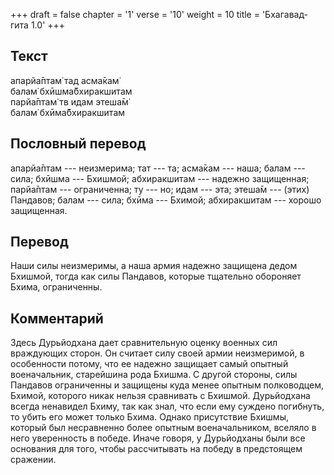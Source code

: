+++
draft = false
chapter = '1'
verse = '10'
weight = 10
title = 'Бхагавад-гита 1.0'
+++
## Текст

апарйа̄птам̇ тад асма̄кам̇  
балам̇ бхӣшма̄бхиракшитам  
парйа̄птам̇ тв идам этеша̄м̇  
балам̇ бхӣма̄бхиракшитам

## Пословный перевод

апарйа̄птам --- неизмерима; тат --- та; асма̄кам --- наша; балам --- сила;
бхӣшма --- Бхишмой; абхиракшитам --- надежно защищенная; парйа̄птам ---
ограниченна; ту --- но; идам --- эта; этеша̄м --- (этих) Пандавов; балам
--- сила; бхӣма --- Бхимой; абхиракшитам --- хорошо защищенная.

## Перевод

Наши силы неизмеримы, а наша армия надежно защищена дедом Бхишмой, тогда
как силы Пандавов, которые тщательно обороняет Бхима, ограниченны.

## Комментарий

Здесь Дурьйодхана дает сравнительную оценку военных сил враждующих
сторон. Он считает силу своей армии неизмеримой, в особенности потому,
что ее надежно защищает самый опытный военачальник, старейшина рода
Бхишма. С другой стороны, силы Пандавов ограниченны и защищены куда
менее опытным полководцем, Бхимой, которого никак нельзя сравнивать с
Бхишмой. Дурьйодхана всегда ненавидел Бхиму, так как знал, что если ему
суждено погибнуть, то убить его может только Бхима. Однако присутствие
Бхишмы, который был несравненно более опытным военачальником, вселяло в
него уверенность в победе. Иначе говоря, у Дурьйодханы были все
основания для того, чтобы рассчитывать на победу в предстоящем сражении.
